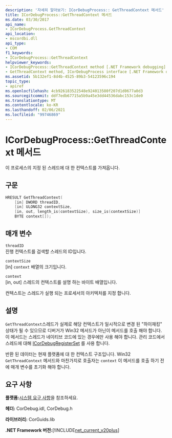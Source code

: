 ```yaml
---
description: '자세히 알아보기: ICorDebugProcess:: GetThreadContext 메서드'
title: ICorDebugProcess::GetThreadContext 메서드
ms.date: 03/30/2017
api_name:
- ICorDebugProcess.GetThreadContext
api_location:
- mscordbi.dll
api_type:
- COM
f1_keywords:
- ICorDebugProcess::GetThreadContext
helpviewer_keywords:
- ICorDebugProcess::GetThreadContext method [.NET Framework debugging]
- GetThreadContext method, ICorDebugProcess interface [.NET Framework debugging]
ms.assetid: 5b132ef1-8d4b-4525-89b3-54123596c194
topic_type:
- apiref
ms.openlocfilehash: 4cb926183522548e924013580f207d1d0677a0d3
ms.sourcegitcommit: ddf7edb67715a5b9a45e3dd44536dabc153c1de0
ms.translationtype: MT
ms.contentlocale: ko-KR
ms.lasthandoff: 02/06/2021
ms.locfileid: "99746869"
---
```

# <a name="icordebugprocessgetthreadcontext-method"></a>ICorDebugProcess::GetThreadContext 메서드

이 프로세스의 지정 된 스레드에 대 한 컨텍스트를 가져옵니다.  
  
## <a name="syntax"></a>구문  
  
```cpp  
HRESULT GetThreadContext(  
    [in] DWORD threadID,  
    [in] ULONG32 contextSize,  
    [in, out, length_is(contextSize), size_is(contextSize)]  
    BYTE context[]);  
```  
  
## <a name="parameters"></a>매개 변수  

 `threadID`  
 진행 컨텍스트를 검색할 스레드의 ID입니다.  
  
 `contextSize`  
 [in] `context` 배열의 크기입니다.  
  
 `context`  
 [in, out] 스레드의 컨텍스트를 설명 하는 바이트 배열입니다.  
  
 컨텍스트는 스레드가 실행 되는 프로세서의 아키텍처를 지정 합니다.  
  
## <a name="remarks"></a>설명  

 `GetThreadContext`스레드가 실제로 해당 컨텍스트가 일시적으로 변경 된 "하이재킹" 상태가 될 수 있으므로 디버거가 Win32 메서드가 아닌이 메서드를 호출 해야 합니다. 이 메서드는 스레드가 네이티브 코드에 있는 경우에만 사용 해야 합니다. 관리 코드에서 스레드에 대해 [ICorDebugRegisterSet](icordebugregisterset-interface.md) 를 사용 합니다.  
  
 반환 된 데이터는 현재 플랫폼에 대 한 컨텍스트 구조입니다. Win32 `GetThreadContext` 메서드와 마찬가지로 호출자는 `context` 이 메서드를 호출 하기 전에 매개 변수를 초기화 해야 합니다.  
  
## <a name="requirements"></a>요구 사항  

 **플랫폼:**[시스템 요구 사항](../../get-started/system-requirements.md)을 참조하세요.  
  
 **헤더:** CorDebug.idl, CorDebug.h  
  
 **라이브러리:** CorGuids.lib  
  
 **.NET Framework 버전:**[!INCLUDE[net_current_v20plus](../../../../includes/net-current-v20plus-md.md)]
